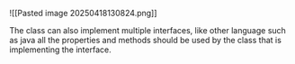 ![[Pasted image 20250418130824.png]]

The class can also implement multiple interfaces, like other language such as java all the properties and methods should be used by the class that is implementing the interface.

